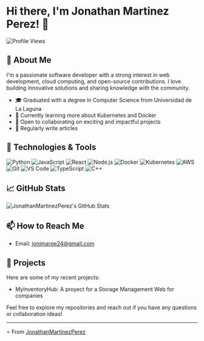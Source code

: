 # Hi there, I'm Jonathan Martinez Perez! 👋

![Profile Views](https://komarev.com/ghpvc/?username=JonathanMartinezPerez&color=blue)

## 🚀 About Me

I'm a passionate software developer with a strong interest in web development, cloud computing, and open-source contributions. I love building innovative solutions and sharing knowledge with the community.

- 🎓 Graduated with a degree in Computer Science from Universidad de La Laguna
- 🌱 Currently learning more about Kubernetes and Docker
- 👯 Open to collaborating on exciting and impactful projects
- 📝 Regularly write articles

## 🔧 Technologies & Tools

![Python](https://img.shields.io/badge/-Python-333333?style=flat&logo=python)
![JavaScript](https://img.shields.io/badge/-JavaScript-333333?style=flat&logo=javascript)
![React](https://img.shields.io/badge/-React-333333?style=flat&logo=react)
![Node.js](https://img.shields.io/badge/-Node.js-333333?style=flat&logo=node.js)
![Docker](https://img.shields.io/badge/-Docker-333333?style=flat&logo=docker)
![Kubernetes](https://img.shields.io/badge/-Kubernetes-333333?style=flat&logo=kubernetes)
![AWS](https://img.shields.io/badge/-AWS-333333?style=flat&logo=amazon-aws)
![Git](https://img.shields.io/badge/-Git-333333?style=flat&logo=git)
![VS Code](https://img.shields.io/badge/-VS%20Code-333333?style=flat&logo=visual-studio-code)
![TypeScript](https://img.shields.io/badge/-TypeScript-333333?style=flat&logo=typescript)
![C++](https://img.shields.io/badge/-C++-333333?style=flat&logo=c++)

## 📈 GitHub Stats

![JonathanMartinezPerez's GitHub Stats](https://github-readme-stats.vercel.app/api?username=JonathanMartinezPerez&show_icons=true&theme=radical)

## 📫 How to Reach Me

- Email: [jonimarpe24@gmail.com](mailto:jonimarpe24@gmail.com)

## 🌟 Projects

Here are some of my recent projects:

- MyInventoryHub: A proyect for a Storage Management Web for companies

Feel free to explore my repositories and reach out if you have any questions or collaboration ideas!

---

⭐️ From [JonathanMartinezPerez](https://github.com/JonathanMartinezPerez)
